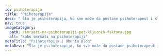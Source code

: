 ```yaml
---
id: psihoterapija
title: "Psihoterapija"
desc: " Šta je psihoterapija, ko sve može da postane psihoterapeut i šta možemo da očekujemo ako se upustimo u ovaj proces."
nav: true
imageCategory:
  path: /smrsati-na-psihoterapiji-pet-kljucnih-faktora.jpg
  alt: "kako smršati na psihoterapiji"
metaTitle: "Psihoterapija | Ubuntu Blog"
metaDesc: "Šta je psihoterapija, ko sve može da postane psihoterapeut i šta možemo da očekujemo ako se upustimo u ovaj proces"
---
```

